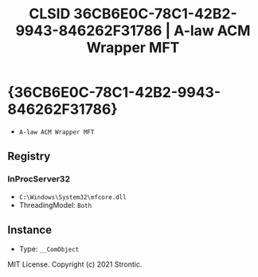 ﻿---
title: "CLSID 36CB6E0C-78C1-42B2-9943-846262F31786 | A-law ACM Wrapper MFT"
excerpt: What is COM-Object CLSID 36CB6E0C-78C1-42B2-9943-846262F31786?
---

# {36CB6E0C-78C1-42B2-9943-846262F31786}

* `A-law ACM Wrapper MFT`

## Registry


### InProcServer32

* `C:\Windows\System32\mfcore.dll`
* ThreadingModel: `Both`

## Instance

* Type: `__ComObject`

MIT License. Copyright (c) 2021 Strontic.


